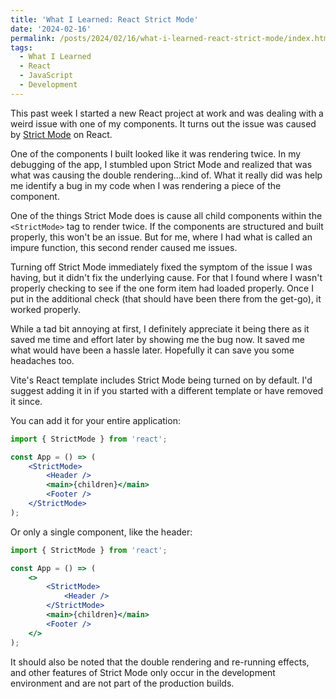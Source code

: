 ```yaml
---
title: 'What I Learned: React Strict Mode'
date: '2024-02-16'
permalink: /posts/2024/02/16/what-i-learned-react-strict-mode/index.html
tags:
  - What I Learned
  - React
  - JavaScript
  - Development
---
```


This past week I started a new React project at work and was dealing with a weird issue with one of my components. It turns out the issue was caused by [Strict Mode](https://react.dev/reference/react/StrictMode) on React.
<!-- excerpt -->

One of the components I built looked like it was rendering twice. In my debugging of the app, I stumbled upon Strict Mode and realized that was what was causing the double rendering...kind of. What it really did was help me identify a bug in my code when I was rendering a piece of the component.

One of the things Strict Mode does is cause all child components within the `<StrictMode>` tag to render twice. If the components are structured and built properly, this won't be an issue. But for me, where I had what is called an impure function, this second render caused me issues.

Turning off Strict Mode immediately fixed the symptom of the issue I was having, but it didn't fix the underlying cause. For that I found where I wasn't properly checking to see if the one form item had loaded properly. Once I put in the additional check (that should have been there from the get-go), it worked properly.

While a tad bit annoying at first, I definitely appreciate it being there as it saved me time and effort later by showing me the bug now. It saved me what would have been a hassle later. Hopefully it can save you some headaches too.

Vite's React template includes Strict Mode being turned on by default. I'd suggest adding it in if you started with a different template or have removed it since.

You can add it for your entire application:

```jsx
import { StrictMode } from 'react';

const App = () => (
	<StrictMode>
		<Header />
		<main>{children}</main>
		<Footer />
	</StrictMode>
);
```

Or only a single component, like the header:

```jsx
import { StrictMode } from 'react';

const App = () => (
	<>
		<StrictMode>
			<Header />
		</StrictMode>
		<main>{children}</main>
		<Footer />
	</>
);
```

It should also be noted that the double rendering and re-running effects, and other features of Strict Mode only occur in the development environment and are not part of the production builds.